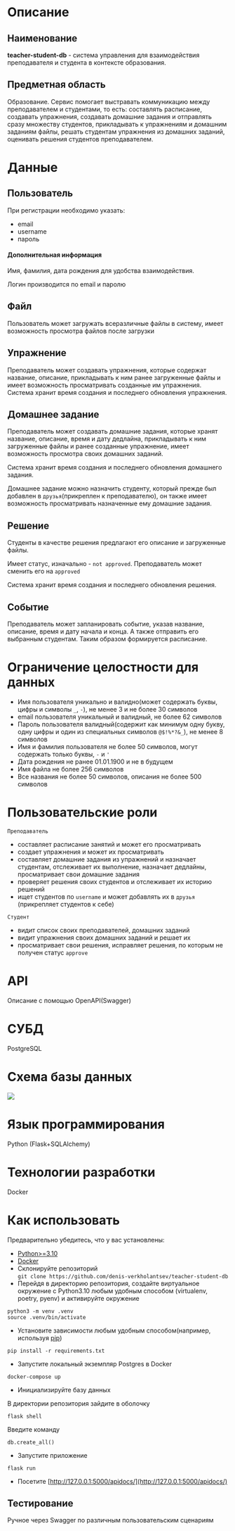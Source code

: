 # Описание
## Наименование
**teacher-student-db** - система управления для взаимодействия преподавателя и студента в контексте образования.
## Предметная область
Образование. Сервис помогает выстравать коммуникацию между преподавателем и студентами, то есть: составлять расписание, создавать упражнения, создавать домашние задания и отправлять сразу множеству студентов, прикладывать к упражнениям и домашним заданиям файлы, решать студентам упражнения из домашних заданий, оценивать решения студентов преподавателем.
# Данные
## Пользователь
При регистрации необходимо указать:
* email
* username
* пароль
#### Дополнительная информация
Имя, фамилия, дата рождения для удобства взаимодействия.

Логин производится по email и паролю
## Файл
Пользователь может загружать всеразличные файлы в систему, имеет возможность просмотра файлов после загрузки

## Упражнение
Преподаватель может создавать упражнения, которые содержат название, описание, прикладывать к ним ранее загруженные файлы и имеет возможность просматривать созданные им упражнения.
Система хранит время создания и последнего обновления упражнения.

## Домашнее задание
Преподаватель может создавать домашние задания, которые хранят название, описание, время и дату дедлайна, прикладывать к ним загруженные файлы и ранее созданные упражнение, имеет возможность просмотра своих домашних заданий.

Система хранит время создания и последнего обновления домашнего задания.

Домашнее задание можно назначить студенту, который прежде был добавлен в ```друзья```(прикреплен к преподавателю), он также имеет возможность просматривать назначенные ему домашние задания.

## Решение
Студенты в качестве решения предлагают его описание и загруженные файлы.

Имеет статус, изначально - ```not approved```. Преподаватель может сменить его на ```approved```

Система хранит время создания и последнего обновления решения.

## Событие
Преподаватель может запланировать событие, указав название, описание, время и дату начала и конца. А также отправить его выбранным студентам.
Таким образом формируется расписание.

# Ограничение целостности для данных
* Имя пользователя уникально и валидно(может содержать буквы, цифры и символы ```_```, ```-```), не менее 3 и не более 30 символов
* email пользователя уникальный и валидный, не более 62 символов
* Пароль пользователя валидный(содержит как минимум одну букву, одну цифры и один из специальных символов ```@$!%*?&_```), не менее 8 символов
* Имя и фамилия пользователя не более 50 символов, могут содержать только буквы, ```-``` и ```'```
* Дата рождения не ранее 01.01.1900 и не в будущем
* Имя файла не более 256 символов
* Все названия не более 50 символов, описания не более 500 символов
# Пользовательские роли
``` Преподаватель ```
* составляет расписание занятий и может его просматривать
* создает упражнения и может их просматривать
* составляет домашние задания из упражнений и назначает студентам, отслеживает их выполнение, назначает дедлайны, просматривает свои домашние задания
* проверяет решения своих студентов и отслеживает их историю решений
* ищет студентов по ```username``` и может добавлять их в ```друзья``` (прикрепляет студентов к себе)

``` Студент ```
* видит список своих преподавателей, домашних заданий
* видит упражнения своих домашних заданий и решает их
* просматривает свои решения, исправляет решения, по которым не получен статус ```approve```

# API
Описание с помощью OpenAPI(Swagger)

# СУБД
PostgreSQL
# Cхема базы данных

![](https://github.com/denis-verkholantsev/teacher-student-db/blob/main/er_diagram.png)

# Язык программирования
Python (Flask+SQLAlchemy)
# Технологии разработки
Docker

# Как использовать
Предварительно убедитесь, что у вас установлены:
* [Python>=3.10](https://www.python.org/)
* [Docker](https://www.docker.com/)
* Склонируйте репозиторий \
```git clone https://github.com/denis-verkholantsev/teacher-student-db```
* Перейдя в директорию репозитория, создайте виртуальное окружение с Python3.10 любым
удобным способом (virtualenv, poetry, pyenv) и активируйте окружение
```
python3 -m venv .venv
source .venv/bin/activate
```
* Установите зависимости любым удобным способом(например, используя [pip](https://pip.pypa.io/en/stable/))
```
pip install -r requirements.txt
```
* Запустите локальный экземпляр Postgres в Docker
```
docker-compose up
```
* Инициализируйте базу данных

В директории репозитория зайдите в оболочку
```
flask shell
```
Введите команду
```
db.create_all()
```
* Запустите приложение
```
flask run
```
* Посетите [http://127.0.0.1:5000/apidocs/](http://127.0.0.1:5000/apidocs/)

## Тестирование
Ручное через Swagger по различным пользовательским сценариям
